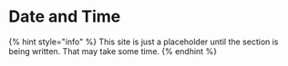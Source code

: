# Date and Time

{% hint style="info" %}
This site is just a placeholder until the section is being written. That may take some time.
{% endhint %}



